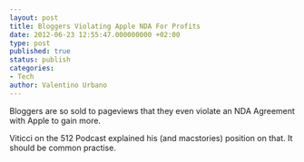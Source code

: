 ```yaml
---
layout: post
title: Bloggers Violating Apple NDA For Profits
date: 2012-06-23 12:55:47.000000000 +02:00
type: post
published: true
status: publish
categories:
- Tech
author: Valentino Urbano
---
```


Bloggers are so sold to pageviews that they even violate an NDA Agreement with Apple to gain more.

Viticci on the 512 Podcast explained his (and macstories) position on that. It should be common practise.